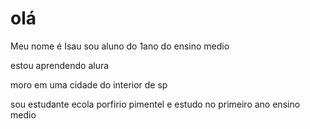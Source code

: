 # olá

Meu nome é Isau sou aluno do 1ano do ensino medio

estou aprendendo alura

moro em uma cidade do interior de sp

sou estudante ecola porfirio pimentel e estudo no primeiro ano ensino medio

